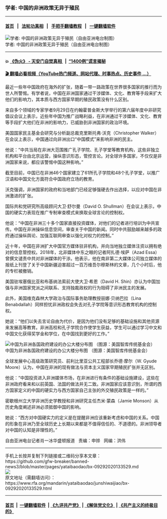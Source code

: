### 学者: 中国的非洲政策无异于殖民
------------------------

#### [首页](https://github.com/gfw-breaker/banned-news3/blob/master/README.md) &nbsp;&nbsp;|&nbsp;&nbsp; [法轮功真相](https://github.com/begood0513/basic/blob/master/README.md)  &nbsp;&nbsp;|&nbsp;&nbsp; [手把手翻墙教程](https://github.com/gfw-breaker/guides/wiki)  &nbsp;&nbsp;|&nbsp;&nbsp; [一键翻墙软件](https://github.com/gfw-breaker/nogfw/blob/master/README.md)  



<div id="headerimg">
 <img alt="学者: 中国的非洲政策无异于殖民（自由亚洲电台制图）" src="https://www.rfa.org/mandarin/yataibaodao/junshiwaijiao/bx-09292020133529.html/bx0929b.jpg/image" title="学者: 中国的非洲政策无异于殖民（自由亚洲电台制图）"/>
 <div id="headerimgcontents">
  <div id="headerimgcaption">
   <span>
    学者: 中国的非洲政策无异于殖民（自由亚洲电台制图）
   </span>
   <!-- zoomattribute -->
  </div>
  <!-- headerimgcaption -->
 </div>
 <!-- headerimagecontents -->
</div>

<hr/>


#### 💥 [《伪火》 - 天安门自焚真相 ](http://158.247.195.190:10000/videos/blog/weihuo.html)&nbsp; |&nbsp; [“1400例”谎言揭秘  ](http://158.247.195.190:10000/videos/blog/jiexi1400.html)

#### [ 🎬  翻墙必看视频（YouTube热门频道、网站代理、时事热点、历史事件 ...）](https://github.com/gfw-breaker/links/blob/master/banned.md)

<div id="storytext">
 <div>
  <div class="slot_header">
  </div>
 </div>
 <p>
  最近一些年中国政府在海外的扩张，随着一带一路政策在世界很多国家的推行而为世人所警惕。有学者说，中国在非洲国家通过干涉媒体、文化、教育等手段来扩大他们的影响力，其本质与西方国家早期的殖民政策没有什么区别。
 </p>
 <p>
  来自多个领域的专家学者9月29日在约翰霍普金斯大学举行的第六届年度中非研究倡议会议上表示，近些年中国为推广战略利益，在非洲通过干涉媒体、文化、教育等手段扩大他们在非洲的影响力，已威胁到非洲国家的政治环境。
 </p>
 <p>
 </p>
 <p>
 </p>
 <p>
  美国国家民主基金会研究与分析副总裁克里斯托弗·沃克（Christopher Walker）在会议上表示，中国通过向非洲出口“中国模式”来影响非洲的民主。
 </p>
 <p>
  他说：“中共当局在非洲大范围推广孔子学院、孔子学堂等教育机构，这些非独立机构和平台由北京运营，操纵意识形态，管控言论。对全球许多国家，不仅仅是非洲国家来说，都应该警惕中国这种影响。”
 </p>
 <p>
  截至目前，中国已在非洲46个国家建立了61所孔子学院和48个孔子学堂，以推广汉语和中国文化方面符合中国政府立场的教育。
 </p>
 <p>
  沃克强调，非洲国家的政府和当地部门已经足够强硬去作出选择，以应对中国在非洲激进的扩张。
 </p>
 <p>
  国际共和党研究所高级顾问大卫·舒尔曼（David O. Shullman）在会议上表示，中国的硬实力表现在推广专制审查模式来换取全球言论的控制权。
 </p>
 <p>
  他说：“中国在非洲三十多个国家直接投资媒体，对他们的记者进行培训为中共宣传。中国在非洲操纵信息空间，审查关于中国的新闻。同时中共鼓励越来越多的政府通过操纵舆论、加强互联网审查以强化对权力的控制。”
 </p>
 <p>
  近十年，中国在非洲扩大中国官方媒体驻非机构，并向当地独立媒体注资以拥有绝对的信息管控权。2018年，北非媒体中东之眼的记者阿扎德·埃萨（Azad Essa）曾撰文谴责中共对非洲媒体的干涉。他表示，他在南非第二大媒体公司独立媒体的报纸上刊登了关于中国新疆迫害超过一百万维吾尔穆斯林的文章，几个小时后，他的专栏被撤销。
 </p>
 <p>
  美国驻埃塞俄比亚和布基纳法索前大使大卫·希恩（David H. Shin）亦认为中国加强与非洲国家党派之间联系、支持独裁政权的行为阻碍了非洲民主的发展。
 </p>
 <p>
  此外，美国维克森林大学政治与国际事务助理教授丽娜·贝纳巴拉（Lina Benabdallah）同样担忧非洲政权会失去对孔子学院等意识形态教育机构的控制权。
 </p>
 <p>
  她说：“他们以失去言论自由为代价，是因为他们没有足够的基础设施和其他资源来发展高等教育。非洲高校和孔子学院合作使学生获益，学生可以通过学习中文和中国文化获得奖学金和学位，在中国找到更好的工作。”
 </p>
 <p>
  <div class="image-inline captioned" style="width:680px;">
   <div style="width:680px;">
    <img alt="中国为非洲各国政府建设的办公大楼分布图 （图源：美国智库传统基金会）" src="https://www.rfa.org/mandarin/yataibaodao/junshiwaijiao/bx-09292020133529.html/bx0929a.jpg" title="中国为非洲各国政府建设的办公大楼分布图 （图源：美国智库传统基金会）"/>
   </div>
   <div class="image-caption">
    <span style="width:680px;">
     中国为非洲各国政府建设的办公大楼分布图 （图源：美国智库传统基金会）
    </span>
    <span class="copyright">
    </span>
   </div>
  </div>
 </p>
 <p>
 </p>
 <p>
  全球发展中心高级政策研究员、前利比里亚公共工程部长乔德·摩尔（W. Gyude Moore）认为，中国在非洲的现有做法与资本主义国家早期殖民扩张并无区别。
 </p>
 <p>
  他说：“中国投资进入非洲媒体市场，在非洲进行有条件的基础设施建设，这些在非洲政府看来和以前英国、法国的做法并无二致。非洲国家应该意识到，所谓的西方国家定义的中国的硬实力与西方国家自己主张的外交殖民政策是一样的。”
 </p>
 <p>
  密歇根州立大学非洲历史学教授和非洲研究主任杰米·蒙森（Jamie Monson）从历史角度阐述非洲必须抵御中国的影响。
 </p>
 <p>
  她说：“西方对中国硬实力的定义是在提醒非洲应该重新考虑和中国的关系。中国的形象在非洲乃至全球历史上长期以来都是不值得信任的、不道德的。非洲领导者对中国的认知是非理性的。”
 </p>
 <p>
 </p>
 <p>
  自由亚洲电台记者肖一冰华盛顿报道   责编：申铧   网编：洪伟
 </p>
</div>

<hr/>
手机上长按并复制下列链接或二维码分享本文章：<br/>
https://github.com/gfw-breaker/banned-news3/blob/master/pages/yataibaodao/bx-09292020133529.md <br/>
<a href='https://github.com/gfw-breaker/banned-news3/blob/master/pages/yataibaodao/bx-09292020133529.md'><img src='https://github.com/gfw-breaker/banned-news3/blob/master/pages/yataibaodao/bx-09292020133529.md.png'/></a> <br/>
原文地址（需翻墙访问）：https://www.rfa.org/mandarin/yataibaodao/junshiwaijiao/bx-09292020133529.html


------------------------
#### [首页](https://github.com/gfw-breaker/banned-news3/blob/master/README.md) &nbsp;|&nbsp; [一键翻墙软件](https://github.com/gfw-breaker/nogfw/blob/master/README.md) &nbsp;| [《九评共产党》](https://github.com/gfw-breaker/9ping.md/blob/master/README.md#九评之一评共产党是什么) | [《解体党文化》](https://github.com/gfw-breaker/jtdwh.md/blob/master/README.md) | [《共产主义的终极目的》](https://github.com/gfw-breaker/gczydzjmd.md/blob/master/README.md)


<img src='http://gfw-breaker.win/banned-news3/pages/yataibaodao/bx-09292020133529.md' width='0px' height='0px'/>